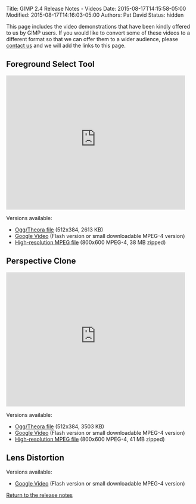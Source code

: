 Title: GIMP 2.4 Release Notes - Videos
Date: 2015-08-17T14:15:58-05:00
Modified: 2015-08-17T14:16:03-05:00
Authors: Pat David
Status: hidden


This page includes the video demonstrations that have been kindly offered to us by GIMP users. If you would like to convert some of these videos to a different format so that we can offer them to a wider audience, please [contact us](/webmasters.html) and we will add the links to this page.

## Foreground Select Tool

<div class='fluid-video'>
<iframe width="480" height="360" src="https://www.youtube-nocookie.com/embed/I8fW6Z2yxUY?rel=0" frameborder="0" allowfullscreen></iframe>
</div>

Versions available:

*   [Ogg/Theora file](http://assets.gimp.org/video/Foreground_tool.ogg) (512x384, 2613 KB)
*   [Google Video](http://video.google.com/videoplay?docid=2540655610648907719) (Flash version or small downloadable MPEG-4 version)
*   [High-resolution MPEG file](http://www.mediafire.com/?0w1yilbxtmh) (800x600 MPEG-4, 38 MB zipped)

## Perspective Clone

<div class="fluid-video">
<iframe width="480" height="360" src="https://www.youtube-nocookie.com/embed/s0v7TlVMTDg?rel=0" frameborder="0" allowfullscreen></iframe>
</div>

Versions available:

*   [Ogg/Theora file](http://assets.gimp.org/video/Perspective_Clone.ogg) (512x384, 3503 KB)
*   [Google Video](http://video.google.com/videoplay?docid=-3077868802879051003) (Flash version or small downloadable MPEG-4 version)
*   [High-resolution MPEG file](http://www.mediafire.com/?fim1wkdx1nj) (800x600 MPEG-4, 41 MB zipped)

## Lens Distortion

Versions available:

*   [Google Video](http://video.google.com/videoplay?docid=1146746790574496439) (Flash version or small downloadable MPEG-4 version)

[Return to the release notes](gimp-2.4.html)

